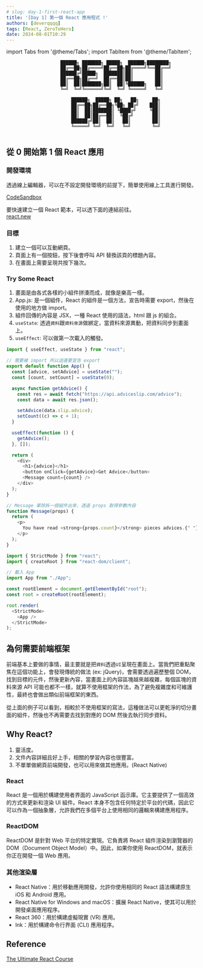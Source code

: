 ```yaml
---
# slug: day-1-first-react-app
title: '[Day 1] 第一個 React 應用程式 !'
authors: [deverqqqq]
tags: [React, ZeroToHero]
date: 2024-08-01T10:29
---
```


import Tabs from '@theme/Tabs';
import TabItem from '@theme/TabItem';

```
                    ██████╗ ███████╗ █████╗  ██████╗████████╗
                    ██╔══██╗██╔════╝██╔══██╗██╔════╝╚══██╔══╝
                    ██████╔╝█████╗  ███████║██║        ██║   
                    ██╔══██╗██╔══╝  ██╔══██║██║        ██║   
                    ██║  ██║███████╗██║  ██║╚██████╗   ██║   
                    ╚═╝  ╚═╝╚══════╝╚═╝  ╚═╝ ╚═════╝   ╚═╝   
                                                             
                        ██████╗  █████╗ ██╗   ██╗     ██╗    
                        ██╔══██╗██╔══██╗╚██╗ ██╔╝    ███║    
                        ██║  ██║███████║ ╚████╔╝     ╚██║    
                        ██║  ██║██╔══██║  ╚██╔╝       ██║    
                        ██████╔╝██║  ██║   ██║        ██║    
                        ╚═════╝ ╚═╝  ╚═╝   ╚═╝        ╚═╝    
                                                             
```


<!--truncate-->

## 從 0 開始第 1 個 React 應用

### 開發環境

透過線上編輯器，可以在不設定開發環境的前提下，簡單使用線上工具進行開發。

[CodeSandbox](https://codesandbox.io/)

要快速建立一個 React 範本，可以透下面的連結前往。  
[react.new](https://react.new)

### 目標

1. 建立一個可以互動網頁。
2. 頁面上有一個按鈕，按下後會呼叫 API 替換該頁的標題內容。
3. 在畫面上需要呈現共按下幾次。

### Try Some React

1. 畫面是由各式各樣的小組件拼湊而成，就像是樂高一樣。
2. App.js: 是一個組件，React 的組件是一個方法，宣告時需要 export，然後在使用的地方做 import。
3. 組件回傳的內容是 JSX，一種 React 使用的語法，html 跟 js 的組合。
4. `useState`: 透過`資料`跟`資料來源`做綁定，當資料來源異動，把資料同步到畫面上。
5. `useEffect`: 可以做第一次載入的觸發。

<Tabs>
  <TabItem value="App.js">

```js
import { useEffect, useState } from "react";

// 需要被 import 所以這邊要宣告 export
export default function App() {
  const [advice, setAdvice] = useState("");
  const [count, setCount] = useState(0);

  async function getAdvice() {
    const res = await fetch("https://api.adviceslip.com/advice");
    const data = await res.json();

    setAdvice(data.slip.advice);
    setCount((c) => c + 1);
  }

  useEffect(function () {
    getAdvice();
  }, []);

  return (
    <div>
      <h1>{advice}</h1>
      <button onClick={getAdvice}>Get Advice</button>
      <Message count={count} />
    </div>
  );
}

// Message 單除拆一個組件出來，透過 props 取得參數內容
function Message(props) {
  return (
    <p>
      You have read <strong>{props.count}</strong> pieces advices.{" "}
    </p>
  );
}
```
  </TabItem>

  <TabItem value="index.js">

```js
import { StrictMode } from "react";
import { createRoot } from "react-dom/client";

// 載入 App
import App from "./App";

const rootElement = document.getElementById("root");
const root = createRoot(rootElement);

root.render(
  <StrictMode>
    <App />
  </StrictMode>
);
```

  </TabItem>
</Tabs>

## 為何需要前端框架

前端基本上要做的事情，最主要就是把`資料`透過`UI`呈現在畫面上。當我們把重點聚焦在這個功能上，會發現傳統的做法 (ex: jQuery)，會需要透過遍歷整個 DOM，找到目標的元件，然後更新內容，當畫面上的內容區塊越來越複雜，每個區塊的資料來源 API 可能也都不一樣，就算不使用框架的作法，為了避免複雜度和可維護性，最終也會做出類似前端框架的東西。

從上面的例子可以看到，相較於不使用框架的寫法，這種做法可以更乾淨的切分畫面的組件，然後也不再需要去找到對應的 DOM 然後去執行同步資料。

## Why React?

1. 靈活度。
2. 文件內容詳細且好上手，相關的學習內容也很豐富。
3. 不單單做網頁前端開發，也可以用來做其他應用。(React Native)

### React
React 是一個用於構建使用者界面的 JavaScript 函示庫。它主要提供了一個高效的方式來更新和渲染 UI 組件。React 本身不包含任何特定於平台的代碼，因此它可以作為一個抽象層，允許我們在多個平台上使用相同的邏輯來構建應用程序。

### ReactDOM
ReactDOM 是針對 Web 平台的特定實現。它負責將 React 組件渲染到瀏覽器的 DOM（Document Object Model）中。因此，如果你使用 ReactDOM，就表示你正在開發一個 Web 應用。

### 其他渲染層
- React Native：用於移動應用開發，允許你使用相同的 React 語法構建原生 iOS 和 Android 應用。
- React Native for Windows and macOS：擴展 React Native，使其可以用於開發桌面應用程序。
- React 360：用於構建虛擬現實 (VR) 應用。
- Ink：用於構建命令行界面 (CLI) 應用程序。

## Reference
[The Ultimate React Course](https://www.udemy.com/course/the-ultimate-react-course)
